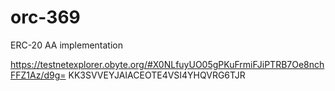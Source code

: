# orc-369
ERC-20 AA implementation

https://testnetexplorer.obyte.org/#X0NLfuyUO05gPKuFrmiFJiPTRB7Oe8nchFFZ1Az/d9g=
KK3SVVEYJAIACEOTE4VSI4YHQVRG6TJR

